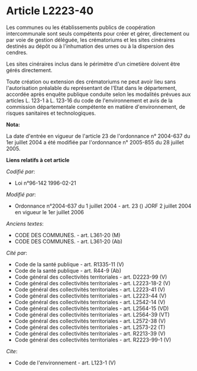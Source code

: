 # Article L2223-40

Les communes ou les établissements publics de coopération intercommunale sont seuls compétents pour créer et gérer,
directement ou par voie de gestion déléguée, les crématoriums et les sites cinéraires destinés au dépôt ou à l'inhumation des
urnes ou à la dispersion des cendres. 

Les sites cinéraires inclus dans le périmètre d'un cimetière doivent être gérés directement. 

Toute création ou extension des crématoriums ne peut avoir lieu sans l'autorisation préalable du représentant de l'Etat dans
le département, accordée après enquête publique conduite selon les modalités prévues aux articles L. 123-1 à L. 123-16 du
code de l'environnement et avis de la commission départementale compétente en matière d'environnement, de risques sanitaires
et technologiques.

**Nota:**

La date d'entrée en vigueur de l'article 23 de l'ordonnance n° 2004-637 du 1er juillet 2004 a été modifiée par l'ordonnance
n° 2005-855 du 28 juillet 2005.

**Liens relatifs à cet article**

_Codifié par_:

  - Loi n°96-142 1996-02-21

_Modifié par_:

  - Ordonnance n°2004-637 du 1 juillet 2004 - art. 23 () JORF 2 juillet 2004 en vigueur le 1er juillet 2006

_Anciens textes_:

  - CODE DES COMMUNES. - art. L361-20 (M)
  - CODE DES COMMUNES. - art. L361-20 (Ab)

_Cité par_:

  - Code de la santé publique - art. R1335-11 (V)
  - Code de la santé publique - art. R44-9 (Ab)
  - Code général des collectivités territoriales - art. D2223-99 (V)
  - Code général des collectivités territoriales - art. L2223-18-2 (V)
  - Code général des collectivités territoriales - art. L2223-41 (V)
  - Code général des collectivités territoriales - art. L2223-44 (V)
  - Code général des collectivités territoriales - art. L2542-14 (V)
  - Code général des collectivités territoriales - art. L2564-15 (VD)
  - Code général des collectivités territoriales - art. L2564-39 (VT)
  - Code général des collectivités territoriales - art. L2572-38 (V)
  - Code général des collectivités territoriales - art. L2573-22 (T)
  - Code général des collectivités territoriales - art. R2213-39 (V)
  - Code général des collectivités territoriales - art. R2223-99-1 (V)

_Cite_:

  - Code de l'environnement - art. L123-1 (V)
